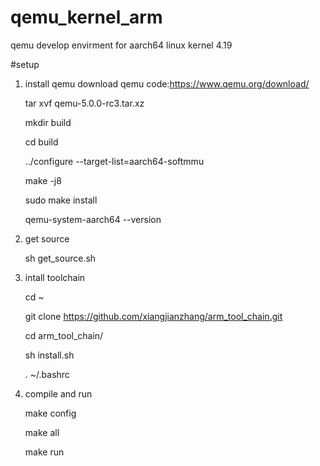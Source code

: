# qemu_kernel_arm
qemu develop envirment for aarch64 linux kernel 4.19

#setup
1. install qemu 
    download qemu code:https://www.qemu.org/download/

    tar xvf qemu-5.0.0-rc3.tar.xz

    mkdir build

    cd build

    ../configure   --target-list=aarch64-softmmu

    make  -j8

    sudo make install

    qemu-system-aarch64  --version

2. get source

    sh get_source.sh

3. intall toolchain
    
    cd ~
    
    git clone https://github.com/xiangjianzhang/arm_tool_chain.git

    cd arm_tool_chain/

    sh install.sh 

    . ~/.bashrc

4. compile and run 

    make config

    make all

    make run
